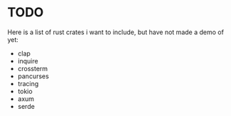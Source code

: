 # TODO
Here is a list of rust crates i want to include, but have not made a demo of yet:
- clap
- inquire
- crossterm
- pancurses
- tracing
- tokio
- axum
- serde
